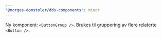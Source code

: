 ```yaml
---
"@norges-domstoler/dds-components": minor
---
```


Ny komponent: `<ButtonGroup />`. Brukes til gruppering av flere relaterte `<Button />`.
